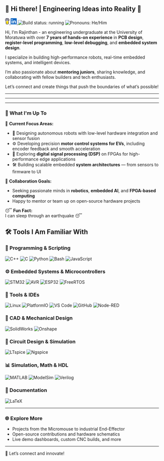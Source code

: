 ## 👋 Hi there! | Engineering Ideas into Reality 🚀

<p>
  <a href="https://buymeacoffee.com/raspicap">
    <img height="20" src="./icons/coffee.svg" alt="Support me on Buy Me a Coffee"/>
  </a>
  <a href="https://www.linkedin.com/in/rajinthan/">
    <img height="20" src="./icons/linkedin.svg" alt="LinkedIn Profile"/>
  </a>
  <img src="https://img.shields.io/badge/build-running-green" height="20" alt="Build status: running"/>
  <img src="https://img.shields.io/badge/Pronouns-He%2FHim-blue" height="20" alt="Pronouns: He/Him"/>
</p>

Hi, I’m Rajinthan - an engineering undergraduate at the University of Moratuwa with over **7 years of hands-on experience** in **PCB design**, **register-level programming**, **low-level debugging**, and **embedded system design**.

I specialize in building high-performance robots, real-time embedded systems, and intelligent devices.

I’m also passionate about **mentoring juniors**, sharing knowledge, and collaborating with fellow builders and tech enthusiasts.

Let’s connect and create things that push the boundaries of what’s possible!

---

---

---

### 🚀 What I'm Up To

🎯 **Current Focus Areas:**
- 🧠 Designing autonomous robots with low-level hardware integration and sensor fusion
- ⚙️ Developing precision **motor control systems for EVs**, including encoder feedback and smooth acceleration  
- 📶 Exploring **digital signal processing (DSP)** on FPGAs for high-performance edge applications  
- 🛠️ Building scalable embedded **system architectures** — from sensors to firmware to UI  

🤝 **Collaboration Goals:**
- Seeking passionate minds in **robotics**, **embedded AI**, and **FPGA-based computing**  
- Happy to mentor or team up on open-source hardware projects  

😴 **Fun Fact:**  
I can sleep through an earthquake 😴



## 🛠️ Tools I Am Familiar With

### 🧠 Programming & Scripting
<p align="left">
  <img src="https://img.shields.io/badge/C++-00599C?style=for-the-badge&logo=c%2B%2B&logoColor=white" alt="C++"/>
  <img src="https://img.shields.io/badge/C-555555?style=for-the-badge&logo=c&logoColor=white" alt="C"/>
  <img src="https://img.shields.io/badge/Python-3776AB?style=for-the-badge&logo=python&logoColor=white" alt="Python"/>
  <img src="https://img.shields.io/badge/Bash/Shell-4EAA25?style=for-the-badge&logo=gnubash&logoColor=white" alt="Bash"/>
  <img src="https://img.shields.io/badge/JavaScript-F7DF1E?style=for-the-badge&logo=javascript&logoColor=black" alt="JavaScript"/>
</p>

### ⚙️ Embedded Systems & Microcontrollers
<p align="left">
  <img src="https://img.shields.io/badge/STM32-03234B?style=for-the-badge&logo=stmicroelectronics&logoColor=white" alt="STM32"/>
  <img src="https://img.shields.io/badge/AVR-EE1C25?style=for-the-badge&logo=atmel&logoColor=white" alt="AVR"/>
  <img src="https://img.shields.io/badge/ESP32-3C3C3C?style=for-the-badge&logo=espressif&logoColor=white" alt="ESP32"/>
  <img src="https://img.shields.io/badge/FreeRTOS-008080?style=for-the-badge&logoColor=white" alt="FreeRTOS"/>
</p>

### 🔧 Tools & IDEs
<p align="left">
  <img src="https://img.shields.io/badge/Linux-FCC624?style=for-the-badge&logo=linux&logoColor=black" alt="Linux"/>
  <img src="https://img.shields.io/badge/PlatformIO-FF6600?style=for-the-badge&logo=platformio&logoColor=white" alt="PlatformIO"/>
  <img src="https://img.shields.io/badge/VSCode-007ACC?style=for-the-badge&logo=visualstudiocode&logoColor=white" alt="VS Code"/>
  <img src="https://img.shields.io/badge/Git/GitHub-181717?style=for-the-badge&logo=github&logoColor=white" alt="GitHub"/>
  <img src="https://img.shields.io/badge/Node--RED-8F0000?style=for-the-badge&logo=nodered&logoColor=white" alt="Node-RED"/>
</p>

### 📐 CAD & Mechanical Design
<p align="left">
  <img src="https://img.shields.io/badge/SolidWorks-DA291C?style=for-the-badge&logo=solidworks&logoColor=white" alt="SolidWorks"/>
  <img src="https://img.shields.io/badge/Onshape-1B365D?style=for-the-badge&logo=onshape&logoColor=white" alt="Onshape"/>
</p>

### 🔌 Circuit Design & Simulation
<p align="left">
  <img src="https://img.shields.io/badge/LTspice-DC322F?style=for-the-badge&logoColor=white" alt="LTspice"/>
  <img src="https://img.shields.io/badge/Ngspice-222222?style=for-the-badge&logoColor=white" alt="Ngspice"/>
</p>

### 📊 Simulation, Math & HDL
<p align="left">
  <img src="https://img.shields.io/badge/MATLAB-0076A8?style=for-the-badge&logo=mathworks&logoColor=white" alt="MATLAB"/>
  <img src="https://img.shields.io/badge/ModelSim-0086C6?style=for-the-badge&logoColor=white" alt="ModelSim"/>
  <img src="https://img.shields.io/badge/Verilog-00B8D4?style=for-the-badge&logo=verilog&logoColor=white" alt="Verilog"/>
</p>

### 📄 Documentation
<p align="left">
  <img src="https://img.shields.io/badge/LaTeX-008080?style=for-the-badge&logo=latex&logoColor=white" alt="LaTeX"/>
</p>




---

### 🌐 Explore More
- Projects from the Micromouse to industrial End-Effector
- Open-source contributions and hardware schematics
- Live demo dashboards, custom CNC builds, and more

---

🔗 Let’s connect and innovate!
